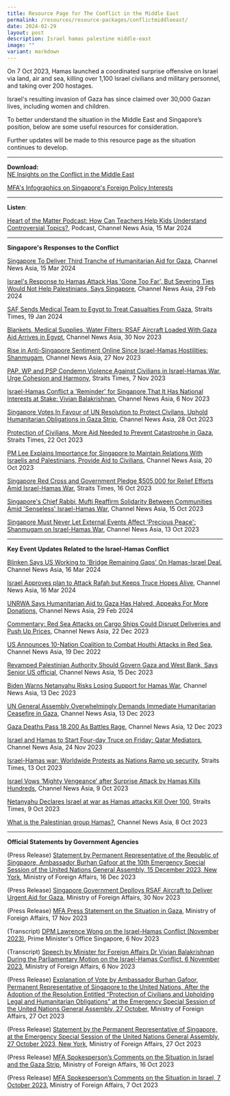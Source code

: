 ```yaml
---
title: Resource Page for The Conflict in the Middle East
permalink: /resources/resource-packages/conflictmiddleeast/
date: 2024-02-29
layout: post
description: Israel hamas palestine middle-east
image: ""
variant: markdown
---
```


On 7 Oct 2023, Hamas launched a coordinated surprise offensive on Israel via land, air and sea, killing over 1,100 Israel civilians and military personnel, and taking over 200 hostages. 

Israel's resulting invasion of Gaza has since claimed over 30,000 Gazan lives, including women and children.

To better understand the situation in the Middle East and Singapore’s position, below are some useful resources for consideration.

Further updates will be made to this resource page as the situation continues to develop.

****
**Download:**
<br> [NE Insights on the Conflict in the Middle East](/files/NE_Insights_on_the_Middle_East_Conflict_Updated.pdf)

<a target="blank" href="https://drive.google.com/drive/folders/1DowhPeYUSo1v1E4DIT8arWdItxZ4a_J3"> MFA's Infographics on Singapore's Foreign Policy Interests</a>

****

**Listen**:

<a target="blank" href="https://www.channelnewsasia.com/podcasts/classroom-cce-lessons-difficult-topics-moe-schools-students-heart-matter-podcast-4194666">Heart of the Matter Podcast: How Can Teachers Help Kids Understand Controversial Topics?</a>, Podcast, Channel News Asia, 15 Mar 2024

****
**Singapore's Responses to the Conflict**

<a target="blank" href="https://www.channelnewsasia.com/singapore/singapore-gaza-humanitarian-assistance-rsaf-airdrop-jordan-4196956"> Singapore To Deliver Third Tranche of Humanitarian Aid for Gaza</a>, Channel News Asia, 15 Mar 2024

<a target="blank" href="https://www.channelnewsasia.com/world/us-urges-israel-let-muslims-worship-al-aqsa-during-ramadan-4157671">Israel's Response to Hamas Attack Has 'Gone Too Far', But Severing Ties Would Not Help Palestinians, Says Singapore</a>, Channel News Asia, 29 Feb 2024

<a target="blank" href="https://www.straitstimes.com/singapore/saf-sends-medical-team-to-egypt-to-treat-casualties-from-gaza">SAF Sends Medical Team to Egypt to Treat Casualties From Gaza</a>, Straits Times, 19 Jan 2024

<a target="blank" href="https://www.channelnewsasia.com/singapore/singapore-rsaf-urgent-aid-gaza-civilians-israel-hamas-war-3954321">Blankets, Medical Supplies, Water Filters: RSAF Aircraft Loaded With Gaza Aid Arrives in Egypt</a>, Channel News Asia, 30 Nov 2023

<a target="blank" href="https://www.channelnewsasia.com/singapore/shanmugam-anti-singapore-sentiments-online-after-oct-7-hamas-israel-3948091">Rise in Anti-Singapore Sentiment Online Since Israel-Hamas Hostilities: Shanmugam</a>, Channel News Asia, 27 Nov 2023

<a target="blank" href="https://www.straitstimes.com/singapore/politics/pap-wp-and-psp-condemn-violence-against-civilians-in-israel-hamas-war-urge-cohesion-and-harmony">PAP, WP and PSP Condemn Violence Against Civilians in Israel-Hamas War, Urge Cohesion and Harmony</a>, Straits Times, 7 Nov 2023

<a target="blank" href="https://www.channelnewsasia.com/singapore/israel-hamas-conflict-stark-reminder-singapore-national-interests-stake-vivian-balakrishnan-3899991?cid=telegram_cna_social_28112017_cna">Israel-Hamas Conflict a 'Reminder' for Singapore That It Has National Interests at Stake: Vivian Balakrishnan</a>, Channel News Asia, 6 Nov 2023

<a target="blank" href="https://www.channelnewsasia.com/singapore/singapore-vote-resolution-gaza-israel-hamas-conflict-humanitarian-civilians-united-nations-3879266">Singapore Votes In Favour of UN Resolution to Protect Civilans, Uphold Humanitarian Obligations in Gaza Strip</a>, Channel News Asia, 28 Oct 2023

<a target="blank" href="https://www.straitstimes.com/singapore/community/protection-of-civilians-more-aid-needed-to-prevent-catastrophe-in-gaza-president-tharman">Protection of Civilians, More Aid Needed to Prevent Catastrophe in Gaza</a>, Straits Times, 22 Oct 2023

<a target="blank" href="https://www.channelnewsasia.com/singapore/sensible-singapore-maintain-relations-israel-palestinians-provide-aid-civilians-conflict-pm-lee-hsien-loong-3861481">PM Lee Explains Importance for Singapore to Maintain Relations With Israelis and Palestinians, Provide Aid to Civilians</a>, Channel News Asia, 20 Oct 2023

<a target="blank" href="https://www.straitstimes.com/singapore/singapore-red-cross-pledges-205k-for-relief-efforts-amid-israel-hamas-war">Singapore Red Cross and Government Pledge $505,000 for Relief Efforts Amid Israel-Hamas War</a>, Straits Times, 16 Oct 2023

<a target="blank" href="https://www.channelnewsasia.com/singapore/chief-rabbi-mufti-singapore-solidarity-jewish-muslim-communities-israel-hamas-war-3847391">Singapore's Chief Rabbi, Mufti Reaffirm Solidarity Between Communities Amid 'Senseless' Israel-Hamas War</a>, Channel News Asia, 15 Oct 2023

<a target="blank" href="https://www.straitstimes.com/singapore/singapore-must-never-let-external-events-affect-precious-peace-shanmugam-on-israel-hamas-war">Singapore Must Never Let External Events Affect 'Precious Peace': Shanmugam on Israel-Hamas War</a>, Channel News Asia, 13 Oct 2023

****

**Key Event Updates Related to the Israel-Hamas Conflict**

<a target="blank" href="https://www.channelnewsasia.com/world/blinken-says-us-working-bridge-remaining-gaps-hamas-israel-deal-4199091">Blinken Says US Working to 'Bridge Remaining Gaps' On Hamas-Israel Deal</a>, Channel News Asia, 16 Mar 2024

<a target="blank" href="https://www.channelnewsasia.com/world/israel-approves-plan-attack-rafah-keeps-truce-hopes-alive-4199416">Israel Approves plan to Attack Rafah but Keeps Truce Hopes Alive</a>, Channel News Asia, 16 Mar 2024

<a target="blank" href="https://www.channelnewsasia.com/world/unrwa-gaza-united-nations-israel-hamas-humanitarian-aid-halved-suspended-4159371">UNRWA Says Humanitarian Aid to Gaza Has Halved, Appeaks For More Donations</a>, Channel News Asia, 29 Feb 2024

<a target="blank" href="https://www.channelnewsasia.com/commentary/red-sea-suez-canal-houthi-shipping-delay-cost-4004226">Commentary: Red Sea Attacks on Cargo Ships Could Disrupt Deliveries and Push Up Prices</a>, Channel News Asia, 22 Dec 2023

<a target="blank" href="https://www.channelnewsasia.com/world/us-plans-international-coalition-counter-red-sea-attacks-3997746">US Announces 10-Nation Coalition to Combat Houthi Attacks in Red Sea</a>, Channel News Asia, 19 Dec 2022

<a target="blank" href="https://www.channelnewsasia.com/world/us-official-palestinian-authority-control-gaza-west-bank-3990471">Revamped Palestinian Authority Should Govern Gaza and West Bank, Says Senior US official</a>, Channel News Asia, 15 Dec 2023

<a target="blank" href="https://www.channelnewsasia.com/world/biden-warns-netanyahu-risks-losing-support-israel-hamas-gaza-palestinian-war-3984606">Biden Warns Netanyahu Risks Losing Support for Hamas War</a>, Channel News Asia, 13 Dec 2023
																																																														
<a target="blank" href="https://www.channelnewsasia.com/world/un-general-assembly-gaza-humanitarian-ceasefire-israel-hamas-war-3984446">UN General Assembly Overwhelmingly Demands Immediate Humanitarian Ceasefire in Gaza</a>, Channel News Asia, 13 Dec 2023

<a target="blank" href="https://www.channelnewsasia.com/world/israel-hamas-gaza-deaths-battles-rage-3980721">Gaza Deaths Pass 18,200 As Battles Rage</a>, Channel News Asia, 12 Dec 2023

<a target="blank" href="https://www.channelnewsasia.com/world/israel-hamas-war-gaza-hostage-release-deal-negotiations-qatar-3942191">Israel and Hamas to Start Four-day Truce on Friday: Qatar Mediators</a>, Channel News Asia, 24 Nov 2023

<a target="blank" href="https://www.youtube.com/watch?v=pyo1ff69LaY">Israel-Hamas war: Worldwide Protests as Nations Ramp up security</a>, Straits Times, 13 Oct 2023

<a target="blank" href="https://www.channelnewsasia.com/world/israel-hamas-surprise-attack-gaza-strikes-3828731">Israel Vows ‘Mighty Vengeance’ after Surprise Attack by Hamas Kills Hundreds</a>, Channel News Asia, 9 Oct 2023

<a target="blank" href="https://www.straitstimes.com/world/middle-east/sirens-warning-of-incoming-rockets-sound-around-gaza-near-tel-aviv">Netanyahu Declares Israel at war as Hamas attacks Kill Over 100</a>, Straits Times, 9 Oct 2023

<a target="blank" href="https://www.channelnewsasia.com/world/what-palestinian-group-hamas-3828851">What is the Palestinian group Hamas?</a>, Channel News Asia, 8 Oct 2023

****

**Official Statements by Government Agencies**

(Press Release) <a target="blank" href="https://www.mfa.gov.sg/Newsroom/Press-Statements-Transcripts-and-Photos/2023/12/UNGA-10th-ESS-on-Gaza">Statement by Permanent Representative of the Republic of Singpaore, Ambassador Burhan Gafoor at the 10th Emergency Special Session of the United Nations General Assembly, 15 December 2023, New York</a>, Ministry of Foreign Affairs, 16 Dec 2023

(Press Release) <a target="blank" href="https://www.mfa.gov.sg/Newsroom/Press-Statements-Transcripts-and-Photos/2023/11/20231130-SG-Delivers-Aid-to-Gaza">Singapore Government Deplloys RSAF Aircraft to Deliver Urgent Aid for Gaza</a>, Ministry of Foreign Affairs, 30 Nov 2023

(Press Release) <a target="blank" href="https://www.mfa.gov.sg/Newsroom/Press-Statements-Transcripts-and-Photos/2023/11/Situation-in-Gaza_231117"> MFA Press Statement on the Situation in Gaza</a>, Ministry of Foreign Affairs, 17 Nov 2023

(Transcript) <a target="blank" href="https://www.pmo.gov.sg/Newsroom/DPM-Lawrence-Wong-on-the-Israel-Hamas-Conflict-November-2023"> DPM Lawrence Wong on the Israel-Hamas Conflict (November 2023)</a>, Prime Minister's Office Singapore, 6 Nov 2023

(Transcript) <a target="blank" href="https://www.mfa.gov.sg/Newsroom/Press-Statements-Transcripts-and-Photos/2023/11/20231106ministerspeech"> Speech by Minister for Foreign Affairs Dr Vivian Balakrishnan During the Parliamentary Motion on the Israel-Hamas Conflict, 6 November 2023</a>, Ministry of Foreign Affairs, 6 Nov 2023

(Press Release) <a target="blank" href="https://www.mfa.gov.sg/Newsroom/Press-Statements-Transcripts-and-Photos/2023/10/20231028---10th-ESS-UNGA-EOV"> Explanation of Vote by Ambassador Burhan Gafoor, Permanent Representative of Singapore to the United Nations, After the Adoption of the Resolution Entitled “Protection of Civilians and Upholding Legal and Humanitarian Obligations” at the Emergency Special Session of the United Nations General Assembly, 27 October</a>, Ministry of Foreign Affairs, 27 Oct 2023

(Press Release) <a target="blank" href="https://www.mfa.gov.sg/Newsroom/Press-Statements-Transcripts-and-Photos/2023/10/20231028---10thESSUNGAIsrael-Gaza">Statement by the Permanent Representative of Singapore, at the Emergency Special Session of the United Nations General Assembly, 27 October 2023, New York</a>, Ministry of Foreign Affairs, 27 Oct 2023

(Press Release) <a target="blank" href="https://www.mfa.gov.sg/Newsroom/Press-Statements-Transcripts-and-Photos/2023/10/20231016israelgaza">MFA Spokesperson’s Comments on the Situation in Israel and the Gaza Strip</a>, Ministry of Foreign Affairs, 16 Oct 2023

(Press Release) <a target="blank" href="https://www.mfa.gov.sg/Newsroom/Press-Statements-Transcripts-and-Photos/2023/10/MFA-Spokesperson-Comment_Situation-in-Israel_231007">MFA Spokesperson’s Comments on the Situation in Israel, 7 October 2023</a>, Ministry of Foreign Affairs, 7 Oct 2023